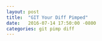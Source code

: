 ```yaml
---
layout: post
title:  "GIT Your Diff Pimped"
date:   2016-07-14 17:50:00 -0800
categories: git pimp diff
---
```


